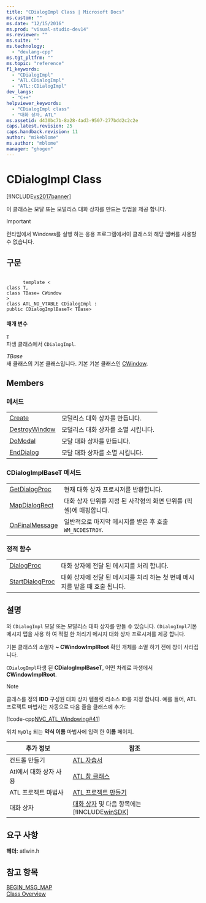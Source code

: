 ```yaml
---
title: "CDialogImpl Class | Microsoft Docs"
ms.custom: ""
ms.date: "12/15/2016"
ms.prod: "visual-studio-dev14"
ms.reviewer: ""
ms.suite: ""
ms.technology: 
  - "devlang-cpp"
ms.tgt_pltfrm: ""
ms.topic: "reference"
f1_keywords: 
  - "CDialogImpl"
  - "ATL.CDialogImpl"
  - "ATL::CDialogImpl"
dev_langs: 
  - "C++"
helpviewer_keywords: 
  - "CDialogImpl class"
  - "대화 상자, ATL"
ms.assetid: d430bc7b-8a28-4ad3-9507-277bdd2c2c2e
caps.latest.revision: 25
caps.handback.revision: 11
author: "mikeblome"
ms.author: "mblome"
manager: "ghogen"
---
```

# CDialogImpl Class
[!INCLUDE[vs2017banner](../../assembler/inline/includes/vs2017banner.md)]

이 클래스는 모달 또는 모덜리스 대화 상자를 만드는 방법을 제공 합니다.  
  
> [!IMPORTANT]
>  런타임에서 Windows를 실행 하는 응용 프로그램에서이 클래스와 해당 멤버를 사용할 수 없습니다.  
  
## 구문  
  
```  
  
      template <  
class T,  
class TBase= CWindow   
>  
class ATL_NO_VTABLE CDialogImpl :  
public CDialogImplBaseT< TBase>  
```  
  
#### 매개 변수  
 `T`  
 파생 클래스에서 `CDialogImpl`.  
  
 *TBase*  
 새 클래스의 기본 클래스입니다.  기본 기본 클래스인  [CWindow](../../atl/reference/cwindow-class.md).  
  
## Members  
  
### 메서드  
  
|||  
|-|-|  
|[Create](../Topic/CDialogImpl::Create.md)|모덜리스 대화 상자를 만듭니다.|  
|[DestroyWindow](../Topic/CDialogImpl::DestroyWindow.md)|모덜리스 대화 상자를 소멸 시킵니다.|  
|[DoModal](../Topic/CDialogImpl::DoModal.md)|모달 대화 상자를 만듭니다.|  
|[EndDialog](../Topic/CDialogImpl::EndDialog.md)|모달 대화 상자를 소멸 시킵니다.|  
  
### CDialogImplBaseT 메서드  
  
|||  
|-|-|  
|[GetDialogProc](../Topic/CDialogImpl::GetDialogProc.md)|현재 대화 상자 프로시저를 반환합니다.|  
|[MapDialogRect](../Topic/CDialogImpl::MapDialogRect.md)|대화 상자 단위를 지정 된 사각형의 화면 단위를 \(픽셀\)에 매핑합니다.|  
|[OnFinalMessage](../Topic/CDialogImpl::OnFinalMessage.md)|일반적으로 마지막 메시지를 받은 후 호출 `WM_NCDESTROY`.|  
  
### 정적 함수  
  
|||  
|-|-|  
|[DialogProc](../Topic/CDialogImpl::DialogProc.md)|대화 상자에 전달 된 메시지를 처리 합니다.|  
|[StartDialogProc](../Topic/CDialogImpl::StartDialogProc.md)|대화 상자에 전달 된 메시지를 처리 하는 첫 번째 메시지를 받을 때 호출 됩니다.|  
  
## 설명  
 와 `CDialogImpl` 모달 또는 모덜리스 대화 상자를 만들 수 있습니다.  `CDialogImpl`기본 메시지 맵을 사용 하 여 적절 한 처리기 메시지 대화 상자 프로시저를 제공 합니다.  
  
 기본 클래스의 소멸자  **~ CWindowImplRoot** 확인 개체를 소멸 하기 전에 창이 사라집니다.  
  
 `CDialogImpl`파생 된  **CDialogImplBaseT**, 어떤 차례로 파생에서  **CWindowImplRoot**.  
  
> [!NOTE]
>  클래스를 정의  **IDD** 구성원 대화 상자 템플릿 리소스 ID를 지정 합니다.  예를 들어, ATL 프로젝트 마법사는 자동으로 다음 줄을 클래스에 추가:  
  
 [!code-cpp[NVC_ATL_Windowing#41](../../atl/codesnippet/CPP/cdialogimpl-class_1.h)]  
  
 위치 `MyDlg` 되는  **약식 이름** 마법사에 입력 한  **이름** 페이지.  
  
|추가 정보|참조|  
|-----------|--------|  
|컨트롤 만들기|[ATL 자습서](../../atl/active-template-library-atl-tutorial.md)|  
|Atl에서 대화 상자 사용|[ATL 창 클래스](../../atl/atl-window-classes.md)|  
|ATL 프로젝트 마법사|[ATL 프로젝트 만들기](../../atl/reference/creating-an-atl-project.md)|  
|대화 상자|[대화 상자](http://msdn.microsoft.com/library/windows/desktop/ms632588) 및 다음 항목에는[!INCLUDE[winSDK](../../atl/includes/winsdk_md.md)]|  
  
## 요구 사항  
 **헤더:**  atlwin.h  
  
## 참고 항목  
 [BEGIN\_MSG\_MAP](../Topic/BEGIN_MSG_MAP.md)   
 [Class Overview](../../atl/atl-class-overview.md)